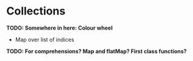 # Collections

**TODO: Somewhere in here: Colour wheel**
- Map over list of indices

**TODO: For comprehensions? Map and flatMap? First class functions?**
